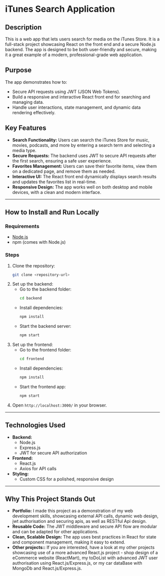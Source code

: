 # iTunes Search Application

## Description

This is a web app that lets users search for media on the iTunes Store. It is a full-stack project showcasing React on the front end and a secure Node.js backend. The app is designed to be both user-friendly and secure, making it a great example of a modern, professional-grade web application.

## Purpose

The app demonstrates how to:

-   Secure API requests using JWT (JSON Web Tokens).
-   Build a responsive and interactive React front end for searching and managing data.
-   Handle user interactions, state management, and dynamic data rendering effectively.

## Key Features

-   **Search Functionality:** Users can search the iTunes Store for music, movies, podcasts, and more by entering a search term and selecting a media type.
-   **Secure Requests:** The backend uses JWT to secure API requests after the first search, ensuring a safe user experience.
-   **Favorites Management:** Users can save their favorite items, view them on a dedicated page, and remove them as needed.
-   **Interactive UI:** The React front end dynamically displays search results and updates the favorites list in real-time.
-   **Responsive Design:** The app works well on both desktop and mobile devices, with a clean and modern interface.

---

## How to Install and Run Locally

### Requirements

-   [Node.js](https://nodejs.org/)
-   npm (comes with Node.js)

### Steps

1. Clone the repository:
    ```bash
    git clone <repository-url>
    ```
2. Set up the backend:
    - Go to the backend folder:
        ```bash
        cd backend
        ```
    - Install dependencies:
        ```bash
        npm install
        ```
    - Start the backend server:
        ```bash
        npm start
        ```
3. Set up the frontend:
    - Go to the frontend folder:
        ```bash
        cd frontend
        ```
    - Install dependencies:
        ```bash
        npm install
        ```
    - Start the frontend app:
        ```bash
        npm start
        ```
4. Open `http://localhost:3000/` in your browser.

---

## Technologies Used

-   **Backend:**
    -   Node.js
    -   Express.js
    -   JWT for secure API authorization
-   **Frontend:**
    -   React.js
    -   Axios for API calls
-   **Styling:**
    -   Custom CSS for a polished, responsive design

---

## Why This Project Stands Out

-   **Portfolio:** I made this project as a demonstration of my web development skills, showcasing external API calls, dynamic web design, jwt authorisation and securing apis, as well as RESTful Api design.
-   **Reusable Code:** The JWT middleware and secure API flow are modular and can be adapted for other applications.
-   **Clean, Scalable Design:** The app uses best practices in React for state and component management, making it easy to extend.
-   **Other projects::** If you are interested, have a look at my other projects showcasing use of a more advanced React.js project - shop design of a eCommerce website (ReactMart), my toDoList with advanced JWT user authorisation using React.js/Express.js, or my car dataBase with MongoDb and React.js/Express.js.
